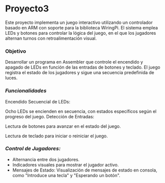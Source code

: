 # Proyecto3
Este proyecto implementa un juego interactivo utilizando un controlador basado en ARM con soporte para la biblioteca WiringPi. El sistema emplea LEDs y botones para controlar la lógica del juego, en el que los jugadores alternan turnos con retroalimentación visual.

### Objetivo
Desarrollar un programa en Assembler que controle el encendido y apagado de LEDs en función de las entradas de botones y teclado. El juego registra el estado de los jugadores y sigue una secuencia predefinida de luces.

### *Funcionalidades*
Encendido Secuencial de LEDs:

Ocho LEDs se encienden en secuencia, con estados específicos según el progreso del juego.
Detección de Entradas:

Lectura de botones para avanzar en el estado del juego.

Lectura de teclado para iniciar o reiniciar el juego.

### *Control de Jugadores:*

- Alternancia entre dos jugadores.
- Indicadores visuales para mostrar el jugador activo.
- Mensajes de Estado: Visualización de mensajes de estado en consola, como "Introduce una tecla" y "Esperando un botón".
